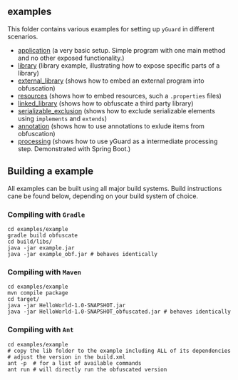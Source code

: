examples
--------

This folder contains various examples for setting up `yGuard` in different scenarios.

- [application](application/) (a very basic setup. Simple program with one main method and no other exposed functionality.)
- [library](library/) (library example, illustrating how to expose specific parts of a library)
- [external_library](external_library/) (shows how to embed an external program into obfuscation)
- [resources](resources/)  (shows how to embed resources, such a `.properties` files)
- [linked_library](recipes/LINKED_LIBRARY.md) (shows how to obfuscate a third party library)
- [serializable_exclusion](serializable_exclusion/) (shows how to exclude serializable elements using `implements` and `extends`)
- [annotation](annotation/) (shows how to use annotations to exlude items from obfuscation) 
- [processing](processing/) (shows how to use yGuard as a intermediate processing step. Demonstrated with Spring Boot.)

## Building a example

All examples can be built using all major build systems. Build instructions cane be found below, depending on your build system of choice.

### Compiling with `Gradle`

```
cd examples/example
gradle build obfuscate
cd build/libs/
java -jar example.jar
java -jar example_obf.jar # behaves identically
```

### Compiling with `Maven`

```
cd examples/example
mvn compile package
cd target/
java -jar HelloWorld-1.0-SNAPSHOT.jar
java -jar HelloWorld-1.0-SNAPSHOT_obfuscated.jar # behaves identically
```

### Compiling with `Ant`


```
cd examples/example
# copy the lib folder to the example including ALL of its dependencies
# adjust the version in the build.xml
ant -p  # for a list of available commands
ant run # will directly run the obfuscated version
```
